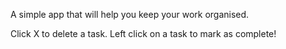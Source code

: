 A simple app that will help you keep your work organised.


Click X to delete a task.
Left click on a task to mark as complete!
